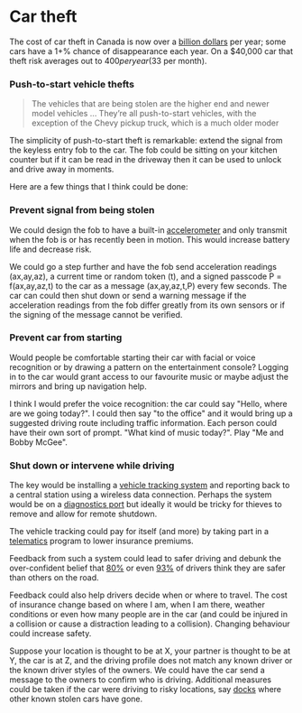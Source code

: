 # Car theft

The cost of car theft in Canada is now over a [billion dollars](https://www.canadianunderwriter.ca/insurance/the-top-10-stolen-cars-in-canada-1004240044/) per year; some cars have a 1+% chance of disappearance each year. On a $40,000 car that theft risk averages out to $400 per year ($33 per month).

### Push-to-start vehicle thefts

> The vehicles that are being stolen are the higher end and newer model vehicles  ... They’re all push-to-start vehicles, with the exception of the Chevy pickup truck, which is a much older moder

The simplicity of push-to-start theft is remarkable: extend the signal from the keyless entry fob to the car. The fob could be sitting on your kitchen counter but if it can be read in the driveway then it can be used to unlock and drive away in moments.

Here are a few things that I think could be done:
                                                          
### Prevent signal from being stolen

We could design the fob to have a built-in [accelerometer](https://spectrum.ieee.org/how-accelerometers-will-soon-thwart-car-thieves) and only transmit when the fob is or has recently been in motion. This would increase battery life and decrease risk.

We could go a step further and have the fob send acceleration readings (ax,ay,az), a current time or random token (t), and a signed passcode P = f(ax,ay,az,t) to the car as a message (ax,ay,az,t,P) every few seconds. The car can could then shut down or send a warning message if the acceleration readings from the fob differ greatly from its own sensors or if the signing of the message cannot be verified.

### Prevent car from starting

Would people be comfortable starting their car with facial or voice recognition or by drawing a pattern on the entertainment console? Logging in to the car would grant access to our favourite music or maybe adjust the mirrors and bring up navigation help.

I think I would prefer the voice recognition: the car could say "Hello, where are we going today?". I could then say "to the office" and it would bring up a suggested driving route including traffic information. Each person could have their own sort of prompt. "What kind of music today?". Play "Me and Bobby McGee".

### Shut down or intervene while driving

The key would be installing a [vehicle tracking system](https://en.wikipedia.org/wiki/Vehicle_tracking_system) and reporting back to a central station using a wireless data connection. Perhaps the system would be on a [diagnostics port](https://en.wikipedia.org/wiki/On-board_diagnostics) but ideally it would be tricky for thieves to remove and allow for remote shutdown.

The vehicle tracking could pay for itself (and more) by taking part in a [telematics](https://www.sonnet.ca/blog/auto/insurance/what-is-usage-based-insurance) program to lower insurance premiums.

Feedback from such a system could lead to safer driving and debunk the over-confident belief that [80%](https://www.insurancebusinessmag.com/ca/news/breaking-news/80-of-drivers-think-theyre-safer-than-others-on-the-road--survey-97058.aspx) or even [93%](https://www.smithlawco.com/blog/2017/december/do-most-drivers-really-think-they-are-above-aver) of drivers think they are safer than others on the road. 

Feedback could also help drivers decide when or where to travel. The cost of insurance change based on where I am, when I am there, weather conditions or even how many people are in the car (and could be injured in a collision or cause a distraction leading to a collision). Changing behaviour could increase safety.

Suppose your location is thought to be at X, your partner is thought to be at Y, the car is at Z, and the driving profile does not match any known driver or the known driver styles of the owners. We could have the car send a message to the owners to confirm who is driving. Additional measures could be taken if the car were driving to risky locations, say [docks](https://www.thestar.com/news/gta/port-of-montreal-a-theft-hub-for-toronto-s-stolen-vehicles-shipped-abroad/article_e2049b4a-d9b4-5360-9b5a-b09cd479336a.html) where other known stolen cars have gone. 
